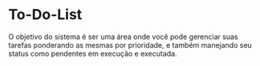 # To-Do-List
    
O objetivo do sistema é ser uma área onde você pode gerenciar suas tarefas ponderando as mesmas por prioridade, e também manejando seu status como pendentes em execução e executada. 
